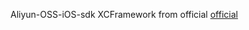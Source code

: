 Aliyun-OSS-iOS-sdk XCFramework from official [official](https://github.com/aliyun/aliyun-oss-ios-sdk)
